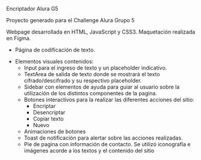 
Encriptador Alura G5

Proyecto generado para el Challenge Alura Grupo 5

Webpage desarrollada en HTML, JavaScript y CSS3. 
Maquetación realizada en Figma.

- Página de codificación de texto.
* Elementos visuales contenidos:
  - Input para el ingreso de texto y un placeholder indicativo.
  - TextArea de salida de texto donde se mostrará el texto cifrado/descifrado y su respectivo placeholder.
  - Sidebar con elementos de ayuda para guiar al usuario sobre la utilización de los distintos componentes de la pagina.
  - Botones interactivos para la realizar las diferentes acciones del sitio:
    + Encriptar
    + Desencriptar
    + Copiar texto
    + Nuevo
  - Animaciones de botones
  - Toast de notificación para alertar sobre las acciones realizadas.
  - Pie de pagina con información de contacto.
Se utilizó iconografía e imágenes acorde a los textos y el contenido del sitio